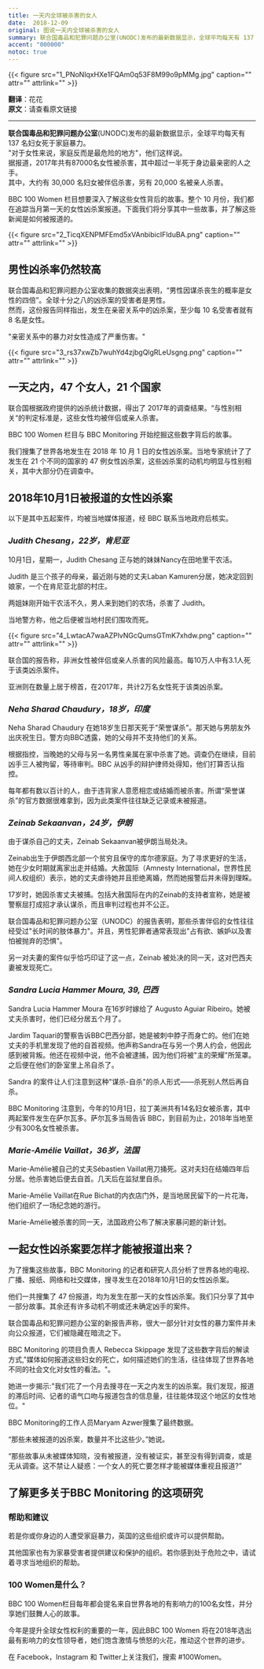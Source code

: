 ```yaml
---
title: 一天内全球被杀害的女人
date:  2018-12-09
original: 图说一天内全球被杀害的女人
summary: 联合国毒品和犯罪问题办公室(UNODC)发布的最新数据显示，全球平均每天有 137 名妇女死于家庭暴力。
accent: "000000"
notoc: true
---
```


{{< figure src="1_PNoNlqxHXe1FQAm0q53F8M99o9pMMg.jpg" caption="" attr="" attrlink="" >}}

**翻译**：花花  
**原文**：请查看原文链接

---

**联合国毒品和犯罪问题办公室**(UNODC)发布的最新数据显示，全球平均每天有 137 名妇女死于家庭暴力。  
"对于女性来说，家庭反而是最危险的地方"，他们这样说。  
据报道，2017年共有87000名女性被杀害，其中超过一半死于身边最亲密的人之手。  
其中，大约有 30,000 名妇女被伴侣杀害，另有 20,000 名被亲人杀害。  

BBC 100 Women 栏目想要深入了解这些女性背后的故事。整个 10 月份，我们都在追踪当月第一天的女性凶杀案报道。下面我们将分享其中一些故事，并了解这些新闻是如何被报道的。

{{< figure src="2_TicqXENPMFEmd5xVAnbibicIFlduBA.png" caption="" attr="" attrlink="" >}}

## 男性凶杀率仍然较高

联合国毒品和犯罪问题办公室收集的数据突出表明，“男性因谋杀丧生的概率是女性的四倍”。全球十分之八的凶杀案的受害者是男性。  
然而，这份报告同样指出，发生在亲密关系中的凶杀案，至少每 10 名受害者就有 8 名是女性。

"亲密关系中的暴力对女性造成了严重伤害。"

{{< figure src="3_rs37xwZb7wuhYd4zjbgQlgRLeUsgng.png" caption="" attr="" attrlink="" >}}

## 一天之内，47 个女人，21 个国家

联合国根据政府提供的凶杀统计数据，得出了  2017年的调查结果。“与性别相关“的判定标准是，这些女性均被伴侣或亲人杀害。

BBC 100 Women 栏目与 BBC Monitoring 开始挖掘这些数字背后的故事。

我们搜集了世界各地发生在 2018 年 10 月 1 日的女性凶杀案。当地专家统计了了发生在 21 个不同的国家的 47 例女性凶杀案，这些凶杀案的动机均明显与性别相关，其中大部分仍在调查中。

## 2018年10月1日被报道的女性凶杀案

以下是其中五起案件，均被当地媒体报道，经 BBC 联系当地政府后核实。

### ***Judith Chesang，22岁，肯尼亚***

10月1日，星期一，Judith Chesang 正与她的妹妹Nancy在田地里干农活。

Judith 是三个孩子的母亲，最近刚与她的丈夫Laban Kamuren分居，她决定回到娘家，一个在肯尼亚北部的村庄。

两姐妹刚开始干农活不久，男人来到她们的农场，杀害了 Judith。

当地警方称，他之后便被当地村民们围攻而死。

{{< figure src="4_LwtacA7waAZPlvNGcQumsGTmK7xhdw.png" caption="" attr="" attrlink="" >}}

联合国的报告称，非洲女性被伴侣或亲人杀害的风险最高。每10万人中有3.1人死于该类凶杀案件。

亚洲则在数量上居于榜首，在2017年，共计2万名女性死于该类凶杀案。

### ***Neha Sharad Chaudury，18岁，印度***

Neha Sharad Chaudury 在她18岁生日那天死于"荣誉谋杀"。那天她与男朋友外出庆祝生日。警方向BBC透露，她的父母并不支持他们的关系。

根据指控，当晚她的父母与另一名男性亲属在家中杀害了她。调查仍在继续，目前凶手三人被拘留，等待审判。BBC 从凶手的辩护律师处得知，他们打算否认指控。


每年都有数以百计的人，由于违背家人意愿相恋或结婚而被杀害。所谓“荣誉谋杀”的官方数据很难拿到，因为此类案件往往缺乏记录或未被报道。


### ***Zeinab Sekaanvan，24岁，伊朗***

由于谋杀自己的丈夫，Zeinab Sekaanvan被伊朗当局处决。


Zeinab出生于伊朗西北部一个贫穷且保守的库尔德家庭。为了寻求更好的生活，她在少女时期就离家出走并结婚。大赦国际（Amnesty International，世界性民间人权组织）表示，她的丈夫虐待她并且拒绝离婚，然而她报警后并未得到理睬。

17岁时，她因杀害丈夫被捕。包括大赦国际在内的Zeinab的支持者宣称，她是被警察屈打成招才承认谋杀，而且审判过程也并不公正。

联合国毒品和犯罪问题办公室（UNODC）的报告表明，那些杀害伴侣的女性往往经受过"长时间的肢体暴力"。并且，男性犯罪者通常表现出"占有欲、嫉妒以及害怕被抛弃的恐惧"。


另一对夫妻的案件似乎恰巧印证了这一点，Zeinab 被处决的同一天，这对巴西夫妻被发现死亡。

### ***Sandra Lucia Hammer Moura, 39, 巴西***

Sandra Lucia Hammer Moura 在16岁时嫁给了 Augusto Aguiar Ribeiro。她被丈夫杀害时，他们已经分居五个月了。


Jardim Taquari的警察告诉BBC巴西分部，她是被刺中脖子而身亡的。他们在她丈夫的手机里发现了他的自首视频。他声称Sandra在与另一个男人约会，他因此感到被背叛。他还在视频中说，他不会被逮捕，因为他们将被"主的荣耀"所笼罩。之后便在他们的卧室里上吊自杀了。


Sandra 的案件让人们注意到这种"谋杀-自杀"的杀人形式——杀死别人然后再自杀。


BBC Monitoring 注意到，今年的10月1日，拉丁美洲共有14名妇女被杀害，其中两起案件发生在萨尔瓦多。萨尔瓦多当局告诉 BBC，到目前为止，2018年当地至少有300名女性被杀害。

### ***Marie-Amélie Vaillat，36岁，法国***

Marie-Amélie被自己的丈夫Sébastien Vaillat用刀捅死。这对夫妇在结婚四年后分居。他杀害她后便去自首。几天后在监狱里自杀。


Marie-Amélie Vaillat在Rue Bichat的内衣店门外，是当地居民留下的一片花海，他们组织了一场纪念她的游行。


Marie-Amélie被杀害的同一天，法国政府公布了解决家暴问题的新计划。

## 一起女性凶杀案要怎样才能被报道出来？

为了搜集这些故事，BBC Monitoring 的记者和研究人员分析了世界各地的电视、广播、报纸、网络和社交媒体，搜寻发生在2018年10月1日的女性凶杀案。


他们一共搜集了 47 份报道，均为发生在那一天的女性凶杀案。我们只分享了其中一部分故事。其余还有许多动机不明或还未确定凶手的案件。


联合国毒品和犯罪问题办公室的新报告声称，很大一部分针对女性的暴力案件并未向公众报道，它们被隐藏在暗流之下。


BBC Monitoring 的项目负责人 Rebecca Skippage 发现了这些数字背后的解读方式,"媒体如何报道这些妇女的死亡，如何描述她们的生活，往往体现了世界各地不同的社会文化对女性的看法。"。


她进一步揭示:"我们花了一个月去搜寻在一天之内发生的凶杀案。我们发现，报道的滞后时间、记者的语气口吻与报道包含的信息量，往往能体现这个地区的女性地位。"


BBC Monitoring的工作人员Maryam Azwer搜集了最终数据。


“那些未被报道的凶杀案，数量并不比这些少。”她说。


“那些故事从未被媒体知晓，没有被报道，没有被证实，甚至没有得到调查，或是无从调查。这不禁让人疑惑：一个女人的死亡要怎样才能被媒体重视且报道?”

## 了解更多关于BBC Monitoring 的这项研究

### 帮助和建议

若是你或你身边的人遭受家庭暴力，英国的这些组织或许可以提供帮助。

其他国家也有为家暴受害者提供建议和保护的组织。若你感到处于危险之中，请试着寻求当地组织的帮助。

### 100 Women是什么？

BBC 100 Women栏目每年都会提名来自世界各地的有影响力的100名女性，并分享她们鼓舞人心的故事。

今年是提升全球女性权利的重要的一年，因此BBC 100 Women 将在2018年选出最有影响力的女性领导者，她们饱含激情与愤怒的火花，推动这个世界的进步。

在 Facebook，Instagram 和 Twitter上关注我们，搜索 #100Women。
